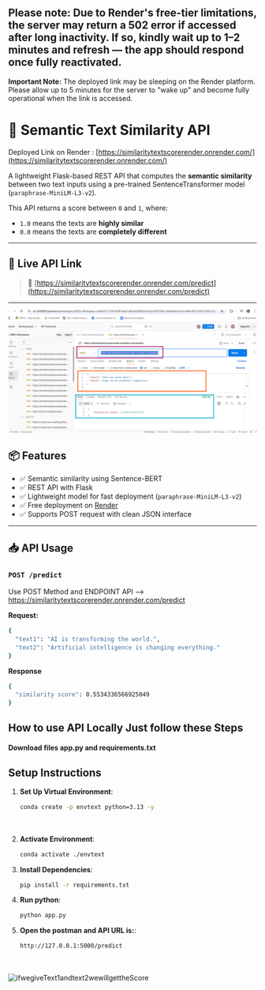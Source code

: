 ## Please note: Due to Render's free-tier limitations, the server may return a 502 error if accessed after long inactivity. If so, kindly wait up to 1–2 minutes and refresh — the app should respond once fully reactivated.
**Important Note:** The deployed link may be sleeping on the Render platform. Please allow up to 5 minutes for the server to "wake up" and become fully operational when the link is accessed.


# 🧠 Semantic Text Similarity API 
Deployed Link on Render : [https://similaritytextscorerender.onrender.com/](https://similaritytextscorerender.onrender.com/)

A lightweight Flask-based REST API that computes the **semantic similarity** between two text inputs using a pre-trained SentenceTransformer model (`paraphrase-MiniLM-L3-v2`). 

This API returns a score between `0` and `1`, where:
- `1.0` means the texts are **highly similar**
- `0.0` means the texts are **completely different**

---

## 🚀 Live API Link

> 🔗 [https://similaritytextscorerender.onrender.com/predict](https://similaritytextscorerender.onrender.com/predict)
---
![Apiscoretest](Apiscoretest.png)
## 📦 Features

- ✅ Semantic similarity using Sentence-BERT
- ✅ REST API with Flask
- ✅ Lightweight model for fast deployment (`paraphrase-MiniLM-L3-v2`)
- ✅ Free deployment on [Render](https://render.com)
- ✅ Supports POST request with clean JSON interface

---

## 📥 API Usage

### `POST /predict`
Use POST Method and ENDPOINT API --> https://similaritytextscorerender.onrender.com/predict

**Request:**

```bash
{
  "text1": "AI is transforming the world.",
  "text2": "Artificial intelligence is changing everything."
}
```

**Response**
```bash
{
  "similarity score": 0.5534336566925049
}
```




## How to use API Locally Just follow these Steps
 #### Download files app.py and requirements.txt
## Setup Instructions
1. **Set Up Virtual Environment**:
   ```bash
   conda create -p envtext python=3.13 -y

   


2. **Activate Environment**:
   ```bash
   conda activate ./envtext

3. **Install Dependencies**:
   ```bash
   pip install -r requirements.txt


3. **Run python**:
   ```bash
   python app.py


5. **Open the postman and API URL is:**:
   ```bash
   http://127.0.0.1:5000/predict




![ifwegiveText1andtext2wewillgettheScore](OutputTextScore.png)
